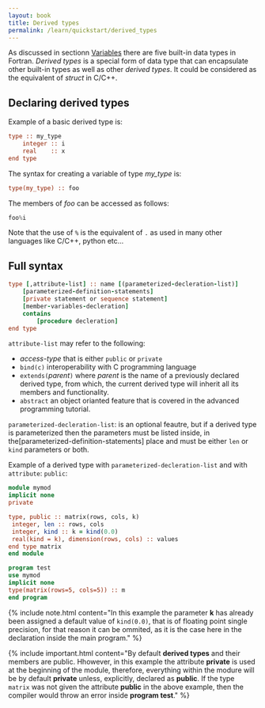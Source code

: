 ```yaml
---
layout: book
title: Derived types
permalink: /learn/quickstart/derived_types
---
```


As discussed in sectionn [Variables]({{site.baseurl}}/learn/quickstart/variables) there are five built-in data types in Fortran. _Derived types_ is a special form of data type that can encapsulate other built-in types as well as other _derived types_. It could be considered as the equivalent of _struct_ in C/C++.

## Declaring derived types

Example of a basic derived type is:

```fortran
type :: my_type
    integer :: i
    real    :: x
end type
```

The syntax for creating a variable of type _my_type_ is:

```fortran
type(my_type) :: foo
```

The members of _foo_ can be accessed as follows:
```fortran
foo%i
```
Note that the use of `%` is the equivalent of `.` as used in many other languages like C/C++, python etc... 

## Full syntax

```fortran
type [,attribute-list] :: name [(parameterized-decleration-list)]
    [parameterized-definition-statements]
    [private statement or sequence statement]
    [member-variables-decleration]
    contains
        [procedure decleration]
end type
```
`attribute-list` may refer to the following:

- _access-type_ that is either `public` or `private`
- `bind(c)` interoperability with C programming language 
- `extends(`_parent_`)` where _parent_ is the name of a previously declared derived type, from which, the current derived type will inherit all its members and functionality.
- `abstract` an object orianted feature that is covered in the advanced programming tutorial.

`parameterized-decleration-list`: is an optional feautre, but if a derived type is parameterized then the parameters must be listed inside, in the[parameterized-definition-statements] place and must be either `len` or `kind` parameters or both. 

Example of a derived type with `parameterized-decleration-list` and with `attribute`: `public`:
 ```fortran
module mymod
implicit none
private

type, public :: matrix(rows, cols, k)
  integer, len :: rows, cols
  integer, kind :: k = kind(0.0)
  real(kind = k), dimension(rows, cols) :: values
end type matrix
end module

program test
use mymod
implicit none
type(matrix(rows=5, cols=5)) :: m
end program
 ```
{% include note.html content="In this example the parameter **k** has already been assigned a default value of `kind(0.0)`, that is of floating point single precision, for that reason it can be ommited, as it is the case here in the declaration inside the main program." %}

{% include important.html content="By default __derived types__ and their members are public. Hhowever, in this example the attribute __private__ is used at the beginning of the module, therefore, everything within the modure will be by default __private__ unless, explicitly, declared as __public__. If the type `matrix` was not given the attribute __public__ in the above example, then the compiler would throw an error inside __program test__." %}